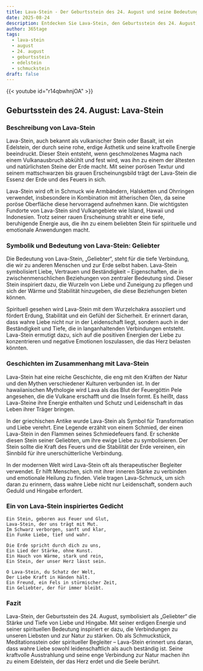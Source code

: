 ```yaml
---
title: Lava-Stein - Der Geburtsstein des 24. August und seine Bedeutung
date: 2025-08-24
description: Entdecken Sie Lava-Stein, den Geburtsstein des 24. August, der Geliebter symbolisiert. Seine Symbolik und Geschichte werden Sie inspirieren.
author: 365tage
tags:
  - lava-stein
  - august
  - 24. august
  - geburtsstein
  - edelstein
  - schmuckstein
draft: false
---
```


{{< youtube id="r14qbwhnjOA" >}}

## Geburtsstein des 24. August: Lava-Stein

### Beschreibung von Lava-Stein

Lava-Stein, auch bekannt als vulkanischer Stein oder Basalt, ist ein Edelstein, der durch seine rohe, erdige Ästhetik und seine kraftvolle Energie beeindruckt. Dieser Stein entsteht, wenn geschmolzenes Magma nach einem Vulkanausbruch abkühlt und fest wird, was ihn zu einem der ältesten und natürlichsten Steine der Erde macht. Mit seiner porösen Textur und seinem mattschwarzen bis grauen Erscheinungsbild trägt der Lava-Stein die Essenz der Erde und des Feuers in sich.

Lava-Stein wird oft in Schmuck wie Armbändern, Halsketten und Ohrringen verwendet, insbesondere in Kombination mit ätherischen Ölen, da seine poröse Oberfläche diese hervorragend aufnehmen kann. Die wichtigsten Fundorte von Lava-Stein sind Vulkangebiete wie Island, Hawaii und Indonesien. Trotz seiner rauen Erscheinung strahlt er eine tiefe, beruhigende Energie aus, die ihn zu einem beliebten Stein für spirituelle und emotionale Anwendungen macht.

### Symbolik und Bedeutung von Lava-Stein: Geliebter

Die Bedeutung von Lava-Stein, „Geliebter“, steht für die tiefe Verbindung, die wir zu anderen Menschen und zur Erde selbst haben. Lava-Stein symbolisiert Liebe, Vertrauen und Beständigkeit – Eigenschaften, die in zwischenmenschlichen Beziehungen von zentraler Bedeutung sind. Dieser Stein inspiriert dazu, die Wurzeln von Liebe und Zuneigung zu pflegen und sich der Wärme und Stabilität hinzugeben, die diese Beziehungen bieten können.

Spirituell gesehen wird Lava-Stein mit dem Wurzelchakra assoziiert und fördert Erdung, Stabilität und ein Gefühl der Sicherheit. Er erinnert daran, dass wahre Liebe nicht nur in der Leidenschaft liegt, sondern auch in der Beständigkeit und Tiefe, die in langanhaltenden Verbindungen entsteht. Lava-Stein ermutigt dazu, sich auf die positiven Energien der Liebe zu konzentrieren und negative Emotionen loszulassen, die das Herz belasten könnten.

### Geschichten im Zusammenhang mit Lava-Stein

Lava-Stein hat eine reiche Geschichte, die eng mit den Kräften der Natur und den Mythen verschiedener Kulturen verbunden ist. In der hawaiianischen Mythologie wird Lava als das Blut der Feuergöttin Pele angesehen, die die Vulkane erschafft und die Inseln formt. Es heißt, dass Lava-Steine ihre Energie enthalten und Schutz und Leidenschaft in das Leben ihrer Träger bringen.

In der griechischen Antike wurde Lava-Stein als Symbol für Transformation und Liebe verehrt. Eine Legende erzählt von einem Schmied, der einen Lava-Stein in den Flammen seines Schmiedefeuers fand. Er schenkte diesen Stein seiner Geliebten, um ihre ewige Liebe zu symbolisieren. Der Stein sollte die Kraft des Feuers und die Stabilität der Erde vereinen, ein Sinnbild für ihre unerschütterliche Verbindung.

In der modernen Welt wird Lava-Stein oft als therapeutischer Begleiter verwendet. Er hilft Menschen, sich mit ihrer inneren Stärke zu verbinden und emotionale Heilung zu finden. Viele tragen Lava-Schmuck, um sich daran zu erinnern, dass wahre Liebe nicht nur Leidenschaft, sondern auch Geduld und Hingabe erfordert.

### Ein von Lava-Stein inspiriertes Gedicht

```
Ein Stein, geboren aus Feuer und Glut,  
Lava-Stein, der uns trägt mit Mut.  
Im Schwarz verborgen, sanft und klar,  
Ein Funke Liebe, tief und wahr.  

Die Erde spricht durch dich zu uns,  
Ein Lied der Stärke, ohne Kunst.  
Ein Hauch von Wärme, stark und rein,  
Ein Stein, der unser Herz lässt sein.  

O Lava-Stein, du Schatz der Welt,  
Der Liebe Kraft in Händen hält.  
Ein Freund, ein Fels in stürmischer Zeit,  
Ein Geliebter, der für immer bleibt.  
```

### Fazit

Lava-Stein, der Geburtsstein des 24. August, symbolisiert als „Geliebter“ die Stärke und Tiefe von Liebe und Hingabe. Mit seiner erdigen Energie und seiner spirituellen Bedeutung inspiriert er dazu, die Verbindungen zu unseren Liebsten und zur Natur zu stärken. Ob als Schmuckstück, Meditationsstein oder spiritueller Begleiter – Lava-Stein erinnert uns daran, dass wahre Liebe sowohl leidenschaftlich als auch beständig ist. Seine kraftvolle Ausstrahlung und seine enge Verbindung zur Natur machen ihn zu einem Edelstein, der das Herz erdet und die Seele berührt.